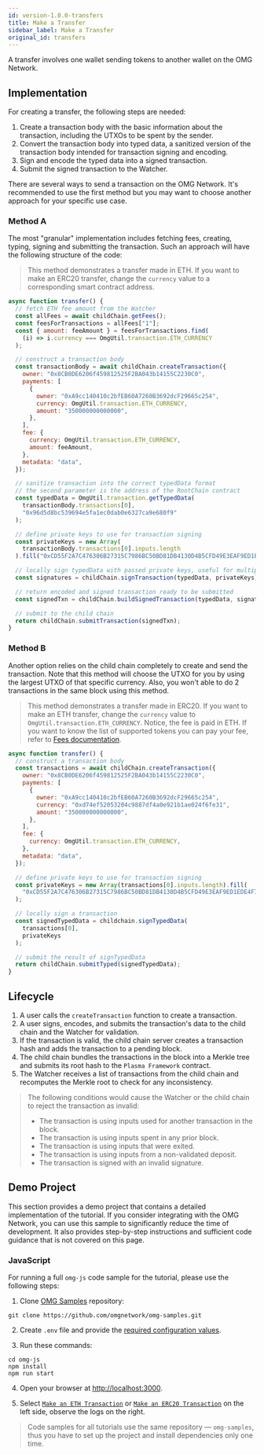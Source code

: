 ```yaml
---
id: version-1.0.0-transfers
title: Make a Transfer
sidebar_label: Make a Transfer
original_id: transfers
---
```


A transfer involves one wallet sending tokens to another wallet on the OMG Network.

## Implementation

For creating a transfer, the following steps are needed:
1. Create a transaction body with the basic information about the transaction, including the UTXOs to be spent by the sender.
2. Convert the transaction body into typed data, a sanitized version of the transaction body intended for transaction signing and encoding.
3. Sign and encode the typed data into a signed transaction.
4. Submit the signed transaction to the Watcher.

There are several ways to send a transaction on the OMG Network. It's recommended to use the first method but you may want to choose another approach for your specific use case.

### Method A

The most "granular" implementation includes fetching fees, creating, typing, signing and submitting the transaction. Such an approach will have the following structure of the code:

> This method demonstrates a transfer made in ETH. If you want to make an ERC20 transfer, change the `currency` value to a corresponding smart contract address. 

<!--DOCUSAURUS_CODE_TABS-->
<!-- JavaScript (ESNext) -->
```js
async function transfer() {
  // fetch ETH fee amount from the Watcher
  const allFees = await childChain.getFees();
  const feesForTransactions = allFees["1"];
  const { amount: feeAmount } = feesForTransactions.find(
    (i) => i.currency === OmgUtil.transaction.ETH_CURRENCY
  );

  // construct a transaction body
  const transactionBody = await childChain.createTransaction({
    owner: "0x8CB0DE6206f459812525F2BA043b14155C2230C0",
    payments: [
      {
        owner: "0xA9cc140410c2bfEB60A7260B3692dcF29665c254",
        currency: OmgUtil.transaction.ETH_CURRENCY,
        amount: "350000000000000",
      },
    ],
    fee: {
      currency: OmgUtil.transaction.ETH_CURRENCY,
      amount: feeAmount,
    },
    metadata: "data",
  });

  // sanitize transaction into the correct typedData format
  // the second parameter is the address of the RootChain contract
  const typedData = OmgUtil.transaction.getTypedData(
    transactionBody.transactions[0],
    "0x96d5d8bc539694e5fa1ec0dab0e6327ca9e680f9"
  );

  // define private keys to use for transaction signing
  const privateKeys = new Array(
    transactionBody.transactions[0].inputs.length
  ).fill("0xCD55F2A7C476306B27315C7986BC50BD81DB4130D4B5CFD49E3EAF9ED1EDE4F7");

  // locally sign typedData with passed private keys, useful for multiple different signatures
  const signatures = childChain.signTransaction(typedData, privateKeys);

  // return encoded and signed transaction ready to be submitted
  const signedTxn = childChain.buildSignedTransaction(typedData, signatures);

  // submit to the child chain
  return childChain.submitTransaction(signedTxn);
}
```
<!--END_DOCUSAURUS_CODE_TABS-->

### Method B

Another option relies on the child chain completely to create and send the transaction. Note that this method will choose the UTXO for you by using the largest UTXO of that specific currency. Also, you won't able to do 2 transactions in the same block using this method. 

> This method demonstrates a transfer made in ERC20. If you want to make an ETH transfer, change the `currency` value to `OmgUtil.transaction.ETH_CURRENCY`. Notice, the fee is paid in ETH. If you want to know the list of supported tokens you can pay your fee, refer to [Fees documentation](/fees).

<!--DOCUSAURUS_CODE_TABS-->
<!-- JavaScript (ESNext) -->
```js
async function transfer() {
  // construct a transaction body
  const transactions = await childChain.createTransaction({
    owner: "0x8CB0DE6206f459812525F2BA043b14155C2230C0",
    payments: [
      {
        owner: "0xA9cc140410c2bfEB60A7260B3692dcF29665c254",
        currency: "0xd74ef52053204c9887df4a0e921b1ae024f6fe31",
        amount: "350000000000000",
      },
    ],
    fee: {
      currency: OmgUtil.transaction.ETH_CURRENCY,
    },
    metadata: "data",
  });

  // define private keys to use for transaction signing
  const privateKeys = new Array(transactions[0].inputs.length).fill(
    "0xCD55F2A7C476306B27315C7986BC50BD81DB4130D4B5CFD49E3EAF9ED1EDE4F7"
  );

  // locally sign a transaction
  const signedTypedData = childchain.signTypedData(
    transactions[0],
    privateKeys
  );

  // submit the result of signTypedData
  return childChain.submitTyped(signedTypedData);
}
```
<!--END_DOCUSAURUS_CODE_TABS-->

## Lifecycle

1. A user calls the `createTransaction` function to create a transaction.
2. A user signs, encodes, and submits the transaction's data to the child chain and the Watcher for validation.
3. If the transaction is valid, the child chain server creates a transaction hash and adds the transaction to a pending block.
4. The child chain bundles the transactions in the block into a Merkle tree and submits its root hash to the `Plasma Framework` contract.
5. The Watcher receives a list of transactions from the child chain and recomputes the Merkle root to check for any inconsistency.

> The following conditions would cause the Watcher or the child chain to reject the transaction as invalid:
> - The transaction is using inputs used for another transaction in the block.
> - The transaction is using inputs spent in any prior block.
> - The transaction is using inputs that were exited.
> - The transaction is using inputs from a non-validated deposit.
> - The transaction is signed with an invalid signature.

## Demo Project

This section provides a demo project that contains a detailed implementation of the tutorial. If you consider integrating with the OMG Network, you can use this sample to significantly reduce the time of development. It also provides step-by-step instructions and sufficient code guidance that is not covered on this page.

### JavaScript

For running a full `omg-js` code sample for the tutorial, please use the following steps:

1. Clone [OMG Samples](https://github.com/omgnetwork/omg-samples) repository:

```
git clone https://github.com/omgnetwork/omg-samples.git
```

2. Create `.env` file and provide the [required configuration values](https://github.com/omgnetwork/omg-samples/tree/master/omg-js#setup).

3. Run these commands:

```
cd omg-js
npm install
npm run start
```

4. Open your browser at [http://localhost:3000](http://localhost:3000). 

5. Select [`Make an ETH Transaction`](https://github.com/omgnetwork/omg-samples/tree/master/omg-js/app/03-transaction-eth) or [`Make an ERC20 Transaction`](https://github.com/omgnetwork/omg-samples/tree/master/omg-js/app/03-transaction-erc20) on the left side, observe the logs on the right.

> Code samples for all tutorials use the same repository — `omg-samples`, thus you have to set up the project and install dependencies only one time.
